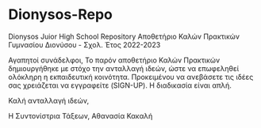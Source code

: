 # Dionysos-Repo
Dionysos Juior High School Repository
Aποθετήριο Καλών Πρακτικών Γυμνασίου Διονύσου - Σχολ. Έτος 2022-2023

Αγαπητοί συνάδελφοι, 
Το παρόν αποθετήριο Καλών Πρακτικών δημιουργήθηκε με στόχο την ανταλλαγή ιδεών, ώστε να επωφεληθεί ολόκληρη η εκπαιδευτική κοινότητα. Προκειμένου να ανεβάσετε τις ιδέες σας χρειάζεται να εγγραφείτε (SIGN-UP). Η διαδικασία είναι απλή. 

Καλή ανταλλαγή ιδεών,

Η Συντονίστρια Τάξεων,
Αθανασία Κακαλή 
